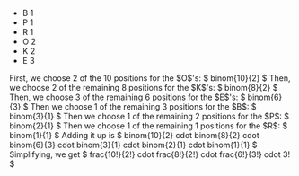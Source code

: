 <ul>
<li> B 1
<li> P 1
<li> R 1
<li> O 2
<li> K 2
<li> E 3
</ul>
First, we choose 2 of the 10 positions for the $O$'s: $ binom{10}{2} $ 
Then, we choose 2 of the remaining 8 positions for the $K$'s: $ binom{8}{2} $ 
Then, we choose 3 of the remaining 6 positions for the $E$'s: $ binom{6}{3} $ 
Then we choose 1 of the remaining 3 positions for the $B$: $ binom{3}{1} $ 
Then we choose 1 of the remaining 2 positions for the $P$: $ binom{2}{1} $ 
Then we choose 1 of the remaining 1 positions for the $R$: $ binom{1}{1} $ 
Adding it up is $ binom{10}{2} cdot binom{8}{2} cdot binom{6}{3} cdot binom{3}{1} cdot binom{2}{1} cdot binom{1}{1} $ 
Simplifying, we get $ frac{10!}{2!} cdot frac{8!}{2!} cdot frac{6!}{3!} cdot 3! $
